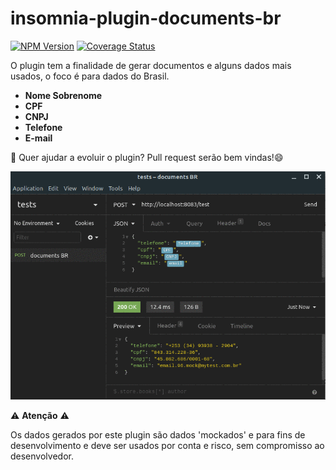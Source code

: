 # insomnia-plugin-documents-br
[![NPM Version][npm-image]][npm-url]
[![Coverage Status][coverage-image]][coverage-url]

O plugin tem a finalidade de gerar documentos e alguns dados mais usados, o foco é para dados do Brasil.

- **Nome Sobrenome**
- **CPF**
- **CNPJ**
- **Telefone**
- **E-mail**

🚀️ Quer ajudar a evoluir o plugin? Pull request serão bem vindas!😄

[![Video You tube demonstração](https://raw.githubusercontent.com/eltonsandre/insomnia-plugin-documents-br/master/preview.gif)](https://www.youtube.com/watch?v=fWlzqOl6PmM "Vídeo de demonstração")

⚠️ **Atenção** ⚠️

Os dados gerados por este plugin são dados 'mockados' e para fins de desenvolvimento e deve ser usados por conta e risco, sem compromisso ao desenvolvedor.


[npm-image]: https://img.shields.io/npm/v/insomnia-plugin-documents-br.svg?style=flat-square
[npm-url]: https://npmjs.org/package/insomnia-plugin-documents-br
[npm-downloads]: https://img.shields.io/npm/dm/insomnia-plugin-documents-br.svg?style=flat-square


[coverage-image]: https://coveralls.io/repos/github/eltonsandre/insomnia-plugin-documents-br/badge.svg?branch=master
[coverage-url]: https://coveralls.io/github/eltonsandre/insomnia-plugin-documents-br?branch=master

[travis-image]: https://img.shields.io/travis/eltonsandre/insomnia-plugin-documents-br/master.svg?style=flat-square
[travis-url]: https://travis-ci.org/dbader/eltonsandre/insomnia-plugin-documents-br